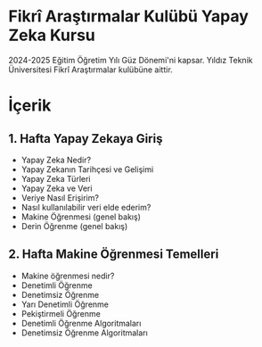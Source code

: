 # Fikrî Araştırmalar Kulübü Yapay Zeka Kursu
2024-2025 Eğitim Öğretim Yılı Güz Dönemi'ni kapsar. Yıldız Teknik Üniversitesi Fikrî Araştırmalar kulübüne aittir.

# İçerik

## 1. Hafta Yapay Zekaya Giriş
* Yapay Zeka Nedir?
* Yapay Zekanın Tarihçesi ve Gelişimi
* Yapay Zeka Türleri
* Yapay Zeka ve Veri
* Veriye Nasıl Erişirim?
* Nasıl kullanılabilir veri elde ederim?
* Makine Öğrenmesi (genel bakış)
* Derin Öğrenme (genel bakış)

## 2. Hafta Makine Öğrenmesi Temelleri​
* Makine öğrenmesi nedir?​
* Denetimli Öğrenme​
* Denetimsiz Öğrenme​
* Yarı Denetimli Öğrenme​
* Pekiştirmeli Öğrenme​
* Denetimli Öğrenme Algoritmaları​
* Denetimsiz Öğrenme Algoritmaları​

​
